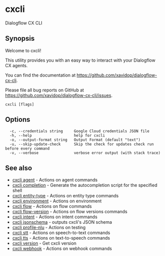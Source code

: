 # cxcli

Dialogflow CX CLI

## Synopsis

Welcome to cxcli!

This utility provides you with an easy way to interact
with your Dialogflow CX agents.

You can find the documentation at https://github.com/xavidop/dialogflow-cx-cli.

Please file all bug reports on GitHub at https://github.com/xavidop/dialogflow-cx-cli/issues.

```
cxcli [flags]
```

## Options

```
  -c, --credentials string     Google Cloud credentials JSON file
  -h, --help                   help for cxcli
  -o, --output-format string   Output Format (default "text")
  -u, --skip-update-check      Skip the check for updates check run before every command
  -v, --verbose                verbose error output (with stack trace)
```

## See also

* [cxcli agent](/cmd/cxcli_agent/)	 - Actions on agent commands
* [cxcli completion](/cmd/cxcli_completion/)	 - Generate the autocompletion script for the specified shell
* [cxcli entity-type](/cmd/cxcli_entity-type/)	 - Actions on entity type commands
* [cxcli environment](/cmd/cxcli_environment/)	 - Actions on environment
* [cxcli flow](/cmd/cxcli_flow/)	 - Actions on flow commands
* [cxcli flow-version](/cmd/cxcli_flow-version/)	 - Actions on flow versions commands
* [cxcli intent](/cmd/cxcli_intent/)	 - Actions on intent commands
* [cxcli jsonschema](/cmd/cxcli_jsonschema/)	 - outputs cxcli's JSON schema
* [cxcli profile-nlu](/cmd/cxcli_profile-nlu/)	 - Actions on testing
* [cxcli stt](/cmd/cxcli_stt/)	 - Actions on speech-to-text commands
* [cxcli tts](/cmd/cxcli_tts/)	 - Actions on text-to-speech commands
* [cxcli version](/cmd/cxcli_version/)	 - Get cxcli version
* [cxcli webhook](/cmd/cxcli_webhook/)	 - Actions on webhook commands
